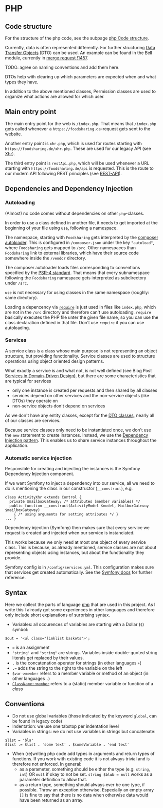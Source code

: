 # PHP

## Code structure

For the structure of the php code, see the subpage [php Code structure](php-structure.md).

Currently, data is often represented differently. 
For further structuring  [Data Transfer Objects](https://en.wikipedia.org/wiki/Data_transfer_object) (DTO) can be used. An example can be found in the Bell module, currently in [merge request !1457](https://gitlab.com/foodsharing-dev/foodsharing/-/merge_requests/1457). 

TODO: agree on naming conventions and add them here.

DTOs help with clearing up which parameters are expected when and what types they have. 

In addition to the above mentioned classes, Permission classes are used to organize what actions are allowed for which user.

## Main entry point

The main entry point for the web is `/index.php`.
That means that `/index.php` gets called whenever a `https://foodsharing.de`-request gets sent to the website.

Another entry point is `xhr.php`, which is used for routes starting with `https://foodsharing.de/xhr.php`. These are 
used for our legacy API (see [Xhr](requests.md#xhr)).

The third entry point is `restApi.php`, which will be used whenever a URL starting with `https://foodsharing.de/api` is
requested. This is the route to our modern API following REST principles (see [REST-API](requests.md#rest-api)).

## Dependencies and Dependency Injection

### Autoloading

(Almost) no code comes without dependencies on other `php`-classes.

In order to use a class defined in another file, it needs to get imported at the beginning of your file
using `use`, following a namespace.

The namespace, starting with `Foodsharing` gets interpreted by the [composer autoloader](https://getcomposer.org).
This is configured in `/composer.json` under the key `"autoload"`, where `Foodsharing` gets mapped to `/src`.
Other namespaces than `Foodsharing` link to external libraries, which have their source code somewhere inside
the `/vendor` directory.

The composer autoloader loads files corresponding to conventions specified by the [PSR-4 standard](https://www.php-fig.org/psr/psr-4/).
That means that every subnamespace following the `Foodsharing` namespace gets interpreted as subdirectory under
`/src`.

`use` is not necessary for using classes in the same namespace (roughly: same directory).

Loading a depencency via [`require`](https://secure.php.net/manual/de/function.require.php) is just used in files
like `index.php`, which are not in the `/src` directory and therefore can't use autoloading.
`require` basically executes the PHP file unter the given file name, so you can use the class declaration defined in
that file. Don't use `require` if you can use autoloading.

### Services 

A service class is a class whose main purpose is not representing an object structure,
but providing functionality. Service classes are used to structure operations 
using object oriented design patterns. 

What exactly a service is and what not, is not well defined (see Blog Post
[Services in Domain-Driven Design](http://gorodinski.com/blog/2012/04/14/services-in-domain-driven-design-ddd/)),
but there are some characteristics that are typical for services
- only one instance is created per requests and then shared by 
all classes
- services depend on other services and the non-service objects (like DTOs) they operate on
- non-service objects don't depend on services

As we don't have any entity classes, except for the [DTO classes](php-structure.md#data-transfer-objects), nearly all
of our classes are services.

Because service classes only need to be instantiated once, we don't use
the `new` statement to create instances. Instead, we use the 
[Dependency Injection pattern](https://en.wikipedia.org/wiki/Dependency_injection).
This enables us to share service instances throughout the application.

### Automatic service injection

Responsible for creating and injecting the instances is the Symfony Dependency
Injection component. 

If we want Symfony to inject a dependency into our service, all we need to do is mentioning
 the class in our constructor (`__construct`), e.g.
```
class ActivityXhr extends Control {
  private $mailboxGateway; /* attributes (member variables) */
  public function __construct(ActivityModel $model, MailboxGateway $mailboxGateway)
    { /* using arguments for setting attributes */ }
... }
```
Dependency injection (Symfony) then makes sure that every service we request is created and
injected when our service is instanciated.

This works because we only need at most one object of every service class. This is because,
as already mentioned, service classes are not about representing objects using instances, 
but about the functionality they provide.

Symfony config is in `/config/services.yml`. This configuration makes sure that services
get created automatically. See the [Symfony docs](https://symfony.com/doc/current/service_container.html)
for further reference.

<!-- TODO: when does [Symfony](https://symfony.com/doc) work? -->

## Syntax

Here we collect the parts of language [php](https://secure.php.net/docs.php) that are used in this project.
As I write this I already got some experiences in other languages and therefore only include short explanations of surprising syntax.

- Variables: all occurences of variables are starting with a Dollar (`$`) symbol:
```
$out = '<ul class="linklist baskets">';
```
- `=` is an assignment
- `'string'` and `"string"` are strings. Variables inside double-quoted string literals get replaced by their values.
- `.` is the concatenation operator for strings (in other languages `+`)
- `.=` adds the string to the right to the variable on the left
- `$var->member` refers to a member variable or method of an object (in other languages `.`)
- [`ClassName::member`](https://secure.php.net/manual/de/language.oop5.paamayim-nekudotayim.php) refers to a (static) member variable or function of a _class_

## Conventions

- Do not use global variables (those indicated by the keyword `global`, can be found in legacy code)
- Indentation: we use one tabstop per indentation level
- Variables in strings: we do not use variables in strings but concatenate:
```
$list = 'bla'
$list .= $list . 'some text' . $someVariable . 'end text'
```
- When (re)writing php code add types in arguments and return types of functions. If you work with existing code it is not always trivial and is therefore not enforced. In general:
  -  as a parameter, something should be either the type (e.g. `string`, `int`) OR `null` if okay to not be set. `string $blub = null` works as a parameter definition to allow that.
  - as a return type, something should always ever be one type, if possible. Throw an exception otherwise. Especially an empty array `[]` is fine to say that there is no data when otherwise data would have been returned as an array.
